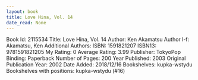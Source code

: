 ```yaml
---
layout: book
title: Love Hina, Vol. 14
date_read: None
---
```


Book Id: 2115534
Title: Love Hina, Vol. 14
Author: Ken Akamatsu
Author l-f: Akamatsu, Ken
Additional Authors: 
ISBN: 1591821207
ISBN13: 9781591821205
My Rating: 0
Average Rating: 3.99
Publisher: TokyoPop
Binding: Paperback
Number of Pages: 200
Year Published: 2003
Original Publication Year: 2002
Date Added: 2018/12/16
Bookshelves: kupka-wstydu
Bookshelves with positions: kupka-wstydu (#16)

